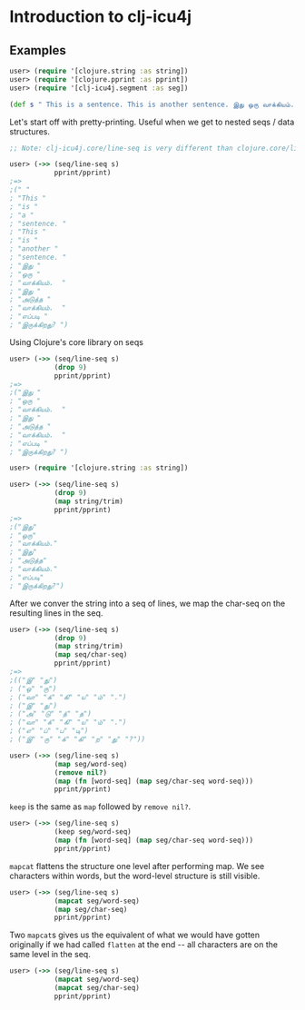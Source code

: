 # Introduction to clj-icu4j

## Examples

``` clj
user> (require '[clojure.string :as string])
user> (require '[clojure.pprint :as pprint])
user> (require '[clj-icu4j.segment :as seg])

(def s " This is a sentence. This is another sentence. இது ஒரு வாக்கியம்.  இது அடுத்த வாக்கியம்.  எப்படி இருக்கிறது? ")
```

Let's start off with pretty-printing.  Useful when we get to nested seqs / data structures.
``` clj
;; Note: clj-icu4j.core/line-seq is very different than clojure.core/line-seq

user> (->> (seq/line-seq s) 
           pprint/pprint)
;=>
;(" "
; "This "
; "is "
; "a "
; "sentence. "
; "This "
; "is "
; "another "
; "sentence. "
; "இது "
; "ஒரு "
; "வாக்கியம்.  "
; "இது "
; "அடுத்த "
; "வாக்கியம்.  "
; "எப்படி "
; "இருக்கிறது? ")
```

Using Clojure's core library on seqs
``` clj
user> (->> (seq/line-seq s)
           (drop 9)
           pprint/pprint)
;=>
;("இது "
; "ஒரு "
; "வாக்கியம்.  "
; "இது "
; "அடுத்த "
; "வாக்கியம்.  "
; "எப்படி "
; "இருக்கிறது? ")
```

``` clj
user> (require '[clojure.string :as string])

user> (->> (seq/line-seq s)
           (drop 9)
           (map string/trim)
           pprint/pprint)
;=>
;("இது"
; "ஒரு"
; "வாக்கியம்."
; "இது"
; "அடுத்த"
; "வாக்கியம்."
; "எப்படி"
; "இருக்கிறது?")
```

After we conver the string into a seq of lines, we map the char-seq on the resulting lines in the seq.
``` clj
user> (->> (seq/line-seq s)
           (drop 9)
           (map string/trim)
           (map seq/char-seq)
           pprint/pprint)
;=>
;(("இ" "து")
; ("ஒ" "ரு")
; ("வா" "க்" "கி" "ய" "ம்" ".")
; ("இ" "து")
; ("அ" "டு" "த்" "த")
; ("வா" "க்" "கி" "ய" "ம்" ".")
; ("எ" "ப்" "ப" "டி")
; ("இ" "ரு" "க்" "கி" "ற" "து" "?"))
```



``` clj
user> (->> (seg/line-seq s)
           (map seg/word-seq)
           (remove nil?)
           (map (fn [word-seq] (map seg/char-seq word-seq)))
           pprint/pprint)
```

`keep` is the same as `map` followed by `remove nil?`.

``` clj
user> (->> (seg/line-seq s)
           (keep seg/word-seq)
           (map (fn [word-seq] (map seg/char-seq word-seq)))
           pprint/pprint)
```

`mapcat` flattens the structure one level after performing map.  We see characters within words, but the word-level structure is still visible.

``` clj
user> (->> (seg/line-seq s)
           (mapcat seg/word-seq)
           (map seg/char-seq)
           pprint/pprint)
```

Two `mapcat`s gives us the equivalent of what we would have gotten originally if we had called `flatten` at the end -- all characters are on the same level in the seq.

``` clj
user> (->> (seg/line-seq s)
           (mapcat seg/word-seq)
           (mapcat seg/char-seq)
           pprint/pprint)
```
